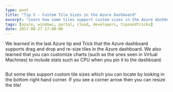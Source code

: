 ```yaml
---
type: post
title: "Tip 5 - Custom Tile Sizes in the Azure Dashboard"
excerpt: "Learn how some tiles support custom sizes in the Azure dashboard"
tags: [azure, windows, portal, cloud, developers, tipsandtricks]
date: 2017-08-27 17:00:00
---
```



We learned in the last Azure tip and Trick that the Azure dashboard supports drag and drop and re-size tiles in the Azure dashboard. We also learned that you can customize charts (such as the ones seen in Virtual Machines) to include stats such as CPU when you pin it to the dashboard.  

<img :src="$withBase('/files/azuretip4.gif')">

But some tiles support custom tile sizes which you can locate by looking in the bottom right hand corner. If you see a corner arrow then you can resize the tile! 

<img :src="$withBase('/files/azuretip5.gif')">
